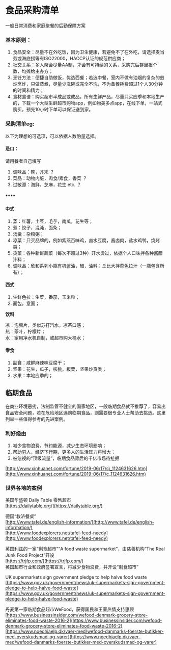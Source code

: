 # 食品采购清单

一般日常消费和家庭聚餐的后勤保障方案

### **基本原则：**

1. 食品安全：尽量不在外吃饭，因为卫生健康，若避免不了在外吃，请选择麦当劳或海底捞等有ISO22000，HACCP认证的规范供应商；
2. 社交关系：多人聚会尽量AA制，才会有可持续的关系，采购完后群里报个数，均摊给主办方；
3. 烹饪方法：便捷自助做饭，优选西餐；若选中餐，室内不做有油烟的复杂的煎炒烹炸，只做蒸煮，尽量少洗碗或完全不洗，不为备餐耗费超过1个人30分钟的时间和精力；
4. 食材食谱：购买超市半成品或成品，所有生鲜产品，尽量只买应季和本地生产的，下载一个大型生鲜超市购物app，例如物美多点app，在线下单，一站式购买，预先10小时下单可以保证送到家。

### **采购清单eg:**

以下为理想的可选项，可以依据人数酌量选择。  


#### **忌口：**

请用餐者自己填写

1. 调味品：辣，芥末 ？
2. 菜品：动物内脏，肉食/素食，香菜 ？
3. 过敏源：海鲜，芝麻，花生 etc. ？

#### \*\*\*\*

#### **中式**

1. 蒸：红薯，土豆，毛芋，南瓜，花生等；
2. 煮：饺子，混沌，面条；
3. 汤羹：杂粮粥；
4. 凉菜：只买品牌的，例如紫燕百味鸡，卤水豆腐，酱卤肉，盐水鸡鸭，烧烤类；
5. 烫菜：各种新鲜蔬菜（每次不超过3种）开水烫过，依据个人口味拌各种酱醋汁料；
6. 调味品：欣和系列小瓶有机酱油，醋，油料；丘比大拌菜色拉汁（一瓶包含所有）； 

####  **西式**

1. 生鲜色拉：生菜，番茄，玉米粒；
2. 面包，意面；

  
 

**饮料**

凉：泡腾片，类似苏打汽水，凉茶口感；  
热：茶叶，柠檬片；  
水：家用净水机自制，或超市购大桶水；  
  


#### **零食**

1. 副食：咸鲜麻辣味豆腐干；
2. 坚果：花生，瓜子，核桃，板栗，坚果炒货类；
3. 水果：本地应季的；

## 

## 临期食品

在商业环境恶劣，法制监管不健全的国家地区，一般临期食品就不推荐了，容易出食品安全问题，若在危险地区选购临期食品，则需要很专业人士帮助去挑选。这里列举一些值得参考的先进案例。

###  **利好缘由**

1. 减少食物浪费，节约能源，减少生态环境影响；
2. 帮助穷人，经济下行期，更多人的生活压力将增大；
3. 被忽视的“顶级流量”，临期食品背后的千亿市场待挖掘

 [http://www.xinhuanet.com/fortune/2019-06/17/c\_1124631626.htm](http://www.xinhuanet.com/fortune/2019-06/17/c_1124631626.htm)  


### **世界各地的案例**

美国华盛顿 Daily Table 零售超市  
 [https://dailytable.org/](https://dailytable.org/)  
  
 德国“救济餐桌”  
 [http://www.tafel.de/english-information/](http://www.tafel.de/english-information/)  
 [http://www.foodexplorers.net/tafel-feed-needy](http://www.foodexplorers.net/tafel-feed-needy)  
  
 英国利兹的一家“剩食超市”“A food waste supermarket”，由慈善机构“The Real Junk Food Project”开设  
 [https://trjfp.com/](https://trjfp.com/)  
 英国超市行业和政府签署宣言，将减少食物浪费，并开设“剩食超市”  
  
 UK supermarkets sign government pledge to help halve food waste  
 [https://www.gov.uk/government/news/uk-supermarkets-sign-government-pledge-to-help-halve-food-waste](https://www.gov.uk/government/news/uk-supermarkets-sign-government-pledge-to-help-halve-food-waste)  
  
 丹麦第一家临期食品超市WeFood，获得国民和王室热情支持惠顾  
 [https://www.businessinsider.com/wefood-denmark-grocery-store-eliminates-food-waste-2016-2](https://www.businessinsider.com/wefood-denmark-grocery-store-eliminates-food-waste-2016-2)  
 [https://www.noedhjaelp.dk/vaer-med/wefood-danmarks-foerste-butikker-med-overskudsmad-og-varer](https://www.noedhjaelp.dk/vaer-med/wefood-danmarks-foerste-butikker-med-overskudsmad-og-varer)

